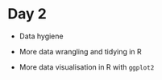 # Day 2

- Data hygiene

- More data wrangling and tidying in R

- More data visualisation in R with `ggplot2`